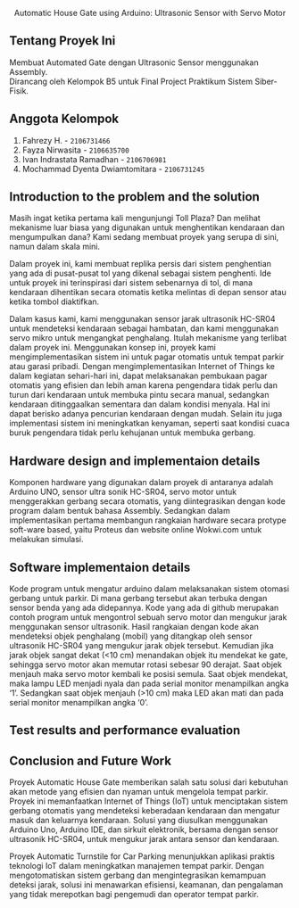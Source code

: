 <p align="center">
  Automatic House Gate using Arduino: Ultrasonic Sensor with Servo Motor
</p>

## Tentang Proyek Ini
Membuat Automated Gate dengan Ultrasonic Sensor menggunakan Assembly. 
<br> Dirancang oleh Kelompok B5 untuk Final Project Praktikum Sistem Siber-Fisik.

## Anggota Kelompok
1. Fahrezy H. - `2106731466`
2. Fayza Nirwasita - `2106635700`
3. Ivan Indrastata Ramadhan - `2106706981`
4. Mochammad Dyenta Dwiamtomitara - `2106731245`

## Introduction to the problem and the solution
Masih ingat ketika pertama kali mengunjungi Toll Plaza? Dan melihat mekanisme luar biasa yang digunakan untuk menghentikan kendaraan dan mengumpulkan dana? Kami sedang membuat proyek yang serupa di sini, namun dalam skala mini.

Dalam proyek ini, kami membuat replika persis dari sistem penghentian yang ada di pusat-pusat tol yang dikenal sebagai sistem penghenti. Ide untuk proyek ini terinspirasi dari sistem sebenarnya di tol, di mana kendaraan dihentikan secara otomatis ketika melintas di depan sensor atau ketika tombol diaktifkan.

Dalam kasus kami, kami menggunakan sensor jarak ultrasonik HC-SR04 untuk mendeteksi kendaraan sebagai hambatan, dan kami menggunakan servo mikro untuk mengangkat penghalang. Itulah mekanisme yang terlibat dalam proyek ini. Menggunakan konsep ini, proyek kami mengimplementasikan sistem ini untuk pagar otomatis untuk tempat parkir atau garasi pribadi. Dengan mengimplementasikan Internet of Things ke dalam kegiatan sehari-hari ini, dapat melaksanakan pembukaan pagar otomatis yang efisien dan lebih aman karena pengendara tidak perlu dan turun dari kendaraan untuk membuka pintu secara manual, sedangkan kendaraan ditinggaalkan sementara dan dalam kondisi menyala. Hal ini dapat berisko adanya pencurian kendaraan dengan mudah. Selain itu juga implementasi sistem ini meningkatkan kenyaman, seperti saat kondisi cuaca buruk pengendara tidak perlu kehujanan untuk membuka gerbang.

## Hardware design and implementaion details 
Komponen hardware yang digunakan dalam proyek di antaranya adalah Arduino UNO, sensor ultra sonik HC-SR04, servo motor untuk menggerakkan gerbang secara otomatis, yang diintegrasikan dengan kode program dalam bentuk bahasa Assembly. Sedangkan dalam implementasikan pertama membangun rangkaian hardware secara protype soft-ware based, yaitu Proteus dan website online Wokwi.com untuk melakukan simulasi. 

## Software implementaion details 
Kode program untuk mengatur arduino dalam melaksanakan sistem otomasi gerbang untuk parkir. Di mana gerbang tersebut akan terbuka dengan sensor benda yang ada didepannya. Kode yang ada di github merupakan contoh program untuk mengontrol sebuah servo motor dan mengukur jarak menggunakan sensor ultrasonik.
Hasil rangkaian dengan kode akan mendeteksi objek penghalang (mobil) yang ditangkap oleh sensor ultrasonik HC-SR04 yang mengukur jarak objek tersebut. Kemudian jika jarak objek sangat dekat (<10 cm) menandakan objek itu mendekat ke gate, sehingga servo motor akan memutar rotasi sebesar 90 derajat. Saat objek menjauh maka servo motor kembali ke posisi semula. Saat objek mendekat, maka lampu LED menjadi nyala dan pada serial monitor menampilkan angka ‘1’. Sedangkan saat objek menjauh (>10 cm) maka LED akan mati dan pada serial monitor menampilkan angka ‘0’.

## Test results and performance evaluation 

## Conclusion and Future Work  
Proyek Automatic House Gate memberikan salah satu solusi dari kebutuhan akan metode yang efisien dan nyaman untuk mengelola tempat parkir. Proyek ini memanfaatkan Internet of Things (IoT) untuk menciptakan sistem gerbang otomatis yang mendeteksi keberadaan kendaraan dan mengatur masuk dan keluarnya kendaraan. Solusi yang diusulkan menggunakan Arduino Uno, Arduino IDE, dan sirkuit elektronik, bersama dengan sensor ultrasonik HC-SR04, untuk mengukur jarak antara sensor dan kendaraan.

Proyek Automatic Turnstile for Car Parking menunjukkan aplikasi praktis teknologi IoT dalam meningkatkan manajemen tempat parkir. Dengan mengotomatiskan sistem gerbang dan mengintegrasikan kemampuan deteksi jarak, solusi ini menawarkan efisiensi, keamanan, dan pengalaman yang tidak merepotkan bagi pengemudi dan operator tempat parkir.



<!-- ## Proteus
![State Diagram](https://drive.google.com/file/d/1YnqgZwbPYb-U-LKxIgehy_YIs6JxD88m/view?usp=share_link) -->
